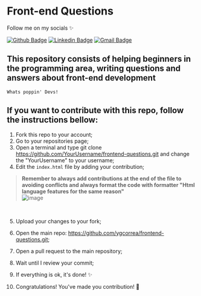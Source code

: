 # Front-end Questions

Follow me on my socials ✨
<br>

[![Github Badge](https://img.shields.io/badge/-Github-000?style=flat-square&logo=Github&logoColor=white&link=https://github.com/ygcorrea)](https://github.com/ygcorrea)
  [![Linkedin Badge](https://img.shields.io/badge/-LinkedIn-blue?style=flat-square&logo=Linkedin&logoColor=white&link=https://www.linkedin.com/in/ygcorrea/)](https://www.linkedin.com/in/ygcorrea/)
  [![Gmail Badge](https://img.shields.io/badge/-Gmail-c14438?style=flat-square&logo=Gmail&logoColor=white&link=mailto:g.yascorrea@gmail.com)](mailto:g.yascorrea@gmail.com/)
<br>

## This repository consists of helping beginners in the programming area, writing questions and answers about front-end development

<code>Whats poppin' Devs!</code>
<br>

## If you want to contribute with this repo, follow the instructions bellow:

1. Fork this repo to your account;
2. Go to your repositories page;
3. Open a terminal and type git clone https://github.com/YourUsername/frontend-questions.git and change the "YourUsername" to your username;
4. Edit the <code>index.html</code> file by adding your contribution;<br>
 >**Remember to always add contributions at the end of the file to avoiding conflicts and always format the code with formatter "Html language features for the same reason"**<br>
 ![image](https://user-images.githubusercontent.com/58710976/195406102-ae79b317-7758-4079-bacc-a8f7991c2144.png)
<br>

5. Upload your changes to your fork;
 
6. Open the main repo: https://github.com/ygcorrea/frontend-questions.git;

7. Open a pull request to the main repository;

8. Wait until I review your commit;

9. If everything is ok, it's done! ✨

10. Congratulations! You've made you contribution! 🥳


